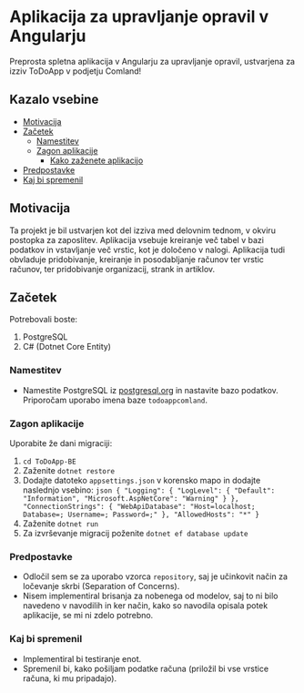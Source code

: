 # Aplikacija za upravljanje opravil v Angularju

Preprosta spletna aplikacija v Angularju za upravljanje opravil, ustvarjena za izziv ToDoApp v podjetju Comland!

## Kazalo vsebine
- [Motivacija](#motivacija)
- [Začetek](#začetek)
  - [Namestitev](#namestitev)
  - [Zagon aplikacije](#zagon-aplikacije)
    - [Kako zaženete aplikacijo](#kako-zazenete-aplikacijo)
- [Predpostavke](#predpostavke)
- [Kaj bi spremenil](#kaj-bi-spremenil)

## Motivacija

Ta projekt je bil ustvarjen kot del izziva med delovnim tednom, v okviru postopka za zaposlitev. Aplikacija vsebuje kreiranje več tabel v bazi podatkov in vstavljanje več vrstic, kot je določeno v nalogi. Aplikacija tudi obvladuje pridobivanje, kreiranje in posodabljanje računov ter vrstic računov, ter pridobivanje organizacij, strank in artiklov.

## Začetek
Potrebovali boste:
1. PostgreSQL
2. C# (Dotnet Core Entity)

### Namestitev
- Namestite PostgreSQL iz [postgresql.org](https://www.postgresql.org/download/) in nastavite bazo podatkov. Priporočam uporabo imena baze `todoappcomland`.

### Zagon aplikacije
Uporabite že dani migraciji:
1. `cd ToDoApp-BE`
2. Zaženite `dotnet restore`
3. Dodajte datoteko `appsettings.json` v korensko mapo in dodajte naslednjo vsebino:
   `json
   {
       "Logging": {
           "LogLevel": {
               "Default": "Information",
               "Microsoft.AspNetCore": "Warning"
           }
       },
       "ConnectionStrings": {
           "WebApiDatabase": "Host=localhost; Database=; Username=; Password=;"
       },
       "AllowedHosts": "*"
   }`
4. Zaženite `dotnet run`
5. Za izvrševanje migracij poženite `dotnet ef database update`

### Predpostavke
- Odločil sem se za uporabo vzorca `repository`, saj je učinkovit način za ločevanje skrbi (Separation of Concerns).
- Nisem implementiral brisanja za nobenega od modelov, saj to ni bilo navedeno v navodilih in ker način, kako so navodila opisala potek aplikacije, se mi ni zdelo potrebno.

### Kaj bi spremenil
- Implementiral bi testiranje enot.
- Spremenil bi, kako pošiljam podatke računa (priložil bi vse vrstice računa, ki mu pripadajo).

